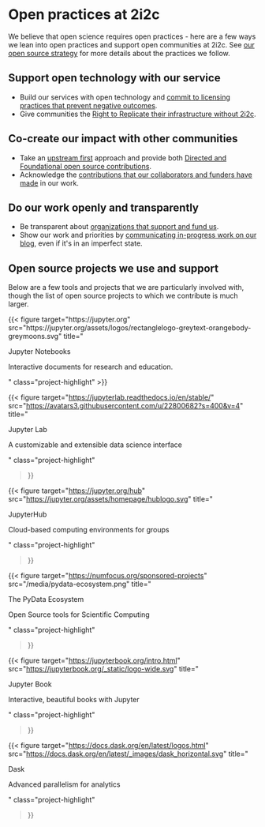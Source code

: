 # Open practices at 2i2c

We believe that open science requires open practices - here are a few ways we lean into open practices and support open communities at 2i2c.
See [our open source strategy](https://compass.2i2c.org/open-source/strategy/#upstream-first) for more details about the practices we follow.

## Support open technology with our service

- Build our services with open technology and [commit to licensing practices that prevent negative outcomes](../open-technology/index.md).
- Give communities the [Right to Replicate their infrastructure without 2i2c](../right-to-replicate/index.md).

## Co-create our impact with other communities

- Take an [upstream first](https://compass.2i2c.org/open-source/strategy/#upstream-first) approach and provide both [Directed and Foundational open source contributions](../blog/2025/good-citizen/index.md).
- Acknowledge the [contributions that our collaborators and funders have made](../collaborators/_index.md) in our work.

## Do our work openly and transparently

- Be transparent about [organizations that support and fund us](../about/funding/index.md).
- Show our work and priorities by [communicating in-progress work on our blog](../blog/2025/communications-strategy/index.md), even if it's in an imperfect state.

## Open source projects we use and support

Below are a few tools and projects that we are particularly involved with, though the list of open source projects to which we contribute is much larger.

<div class="project-figures">
{{< figure
    target="https://jupyter.org"
    src="https://jupyter.org/assets/logos/rectanglelogo-greytext-orangebody-greymoons.svg"
    title="<p class='project-title'>Jupyter Notebooks</p><p class='project-caption'>Interactive documents for research and education.</p>"
    class="project-highlight"
>}}

{{< figure
    target="https://jupyterlab.readthedocs.io/en/stable/"
    src="https://avatars3.githubusercontent.com/u/22800682?s=400&v=4"
    title="<p class='project-title'>Jupyter Lab</p><p class='project-caption'>A customizable and extensible data science interface</p>"
    class="project-highlight"
>}}

{{< figure
    target="https://jupyter.org/hub"
    src="https://jupyter.org/assets/homepage/hublogo.svg"
    title="<p class='project-title'>JupyterHub</p><p class='project-caption'> Cloud-based computing environments for groups</p>"
    class="project-highlight"
>}}

{{< figure
    target="https://numfocus.org/sponsored-projects"
    src="/media/pydata-ecosystem.png"
    title="<p class='project-title'>The PyData Ecosystem</p><p class='project-caption'> Open Source tools for Scientific Computing</p>"
    class="project-highlight"
>}}

{{< figure
    target="https://jupyterbook.org/intro.html"
    src="https://jupyterbook.org/_static/logo-wide.svg"
    title="<p class='project-title'>Jupyter Book</p><p class='project-caption'>Interactive, beautiful books with Jupyter</p>"
    class="project-highlight"
>}}


{{< figure
    target="https://docs.dask.org/en/latest/logos.html"
    src="https://docs.dask.org/en/latest/_images/dask_horizontal.svg"
    title="<p class='project-title'>Dask</p><p class='project-caption'>Advanced parallelism for analytics</p>"
    class="project-highlight"
>}}
</div>
